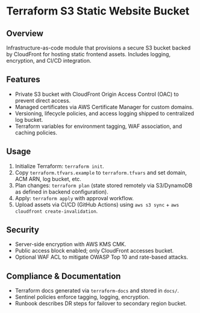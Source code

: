 # Terraform S3 Static Website Bucket

## Overview
Infrastructure-as-code module that provisions a secure S3 bucket backed by CloudFront for hosting static frontend assets. Includes logging, encryption, and CI/CD integration.

## Features
- Private S3 bucket with CloudFront Origin Access Control (OAC) to prevent direct access.
- Managed certificates via AWS Certificate Manager for custom domains.
- Versioning, lifecycle policies, and access logging shipped to centralized log bucket.
- Terraform variables for environment tagging, WAF association, and caching policies.

## Usage
1. Initialize Terraform: `terraform init`.
2. Copy `terraform.tfvars.example` to `terraform.tfvars` and set domain, ACM ARN, log bucket, etc.
3. Plan changes: `terraform plan` (state stored remotely via S3/DynamoDB as defined in backend configuration).
4. Apply: `terraform apply` with approval workflow.
5. Upload assets via CI/CD (GitHub Actions) using `aws s3 sync` + `aws cloudfront create-invalidation`.

## Security
- Server-side encryption with AWS KMS CMK.
- Public access block enabled; only CloudFront accesses bucket.
- Optional WAF ACL to mitigate OWASP Top 10 and rate-based attacks.

## Compliance & Documentation
- Terraform docs generated via `terraform-docs` and stored in `docs/`.
- Sentinel policies enforce tagging, logging, encryption.
- Runbook describes DR steps for failover to secondary region bucket.

